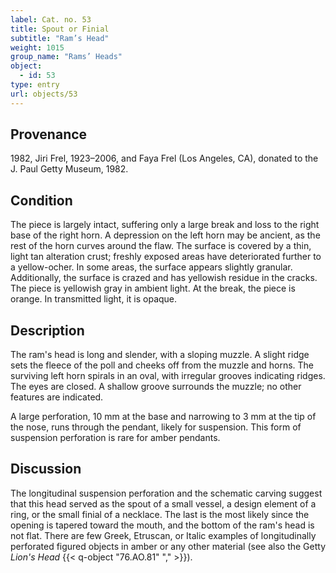 ```yaml
---
label: Cat. no. 53
title: Spout or Finial
subtitle: "Ram’s Head"
weight: 1015
group_name: "Rams’ Heads"
object:
  - id: 53
type: entry
url: objects/53
---
```


## Provenance

1982, Jiri Frel, 1923–2006, and Faya Frel (Los Angeles, CA), donated to the J. Paul Getty Museum, 1982.

## Condition

The piece is largely intact, suffering only a large break and loss to the right base of the right horn. A depression on the left horn may be ancient, as the rest of the horn curves around the flaw. The surface is covered by a thin, light tan alteration crust; freshly exposed areas have deteriorated further to a yellow-ocher. In some areas, the surface appears slightly granular. Additionally, the surface is crazed and has yellowish residue in the cracks. The piece is yellowish gray in ambient light. At the break, the piece is orange. In transmitted light, it is opaque.

## Description

The ram's head is long and slender, with a sloping muzzle. A slight ridge sets the fleece of the poll and cheeks off from the muzzle and horns. The surviving left horn spirals in an oval, with irregular grooves indicating ridges. The eyes are closed. A shallow groove surrounds the muzzle; no other features are indicated.

A large perforation, 10 mm at the base and narrowing to 3 mm at the tip of the nose, runs through the pendant, likely for suspension. This form of suspension perforation is rare for amber pendants.

## Discussion

The longitudinal suspension perforation and the schematic carving suggest that this head served as the spout of a small vessel, a design element of a ring, or the small finial of a necklace. The last is the most likely since the opening is tapered toward the mouth, and the bottom of the ram's head is not flat. There are few Greek, Etruscan, or Italic examples of longitudinally perforated figured objects in amber or any other material (see also the Getty *Lion's Head* {{< q-object "76.AO.81" "," >}}).
